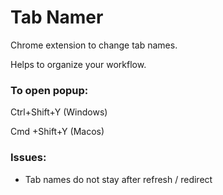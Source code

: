 # Tab Namer
Chrome extension to change tab names.

Helps to organize your workflow.

### To open popup:

Ctrl+Shift+Y (Windows)

Cmd +Shift+Y (Macos)

### Issues:

- Tab names do not stay after refresh / redirect
